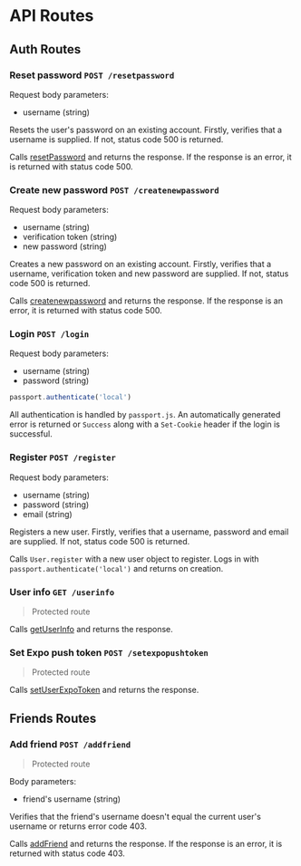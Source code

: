 # API Routes

## Auth Routes

### Reset password `POST /resetpassword`

Request body parameters:

- username (string)

Resets the user's password on an existing account. Firstly, verifies that a username is supplied. If not, status code 500 is returned.

Calls [resetPassword](services.md#Reset-password) and returns the response. If the response is an error, it is returned with status code 500.

### Create new password `POST /createnewpassword`

Request body parameters:

- username (string)
- verification token (string)
- new password (string)

Creates a new password on an existing account. Firstly, verifies that a username, verification token and new password are supplied. If not, status code 500 is returned.

Calls [createnewpassword](services.md#Create-new-password) and returns the response. If the response is an error, it is returned with status code 500.

### Login `POST /login`

Request body parameters:

- username (string)
- password (string)

```javascript
passport.authenticate('local')
```

All authentication is handled by `passport.js`. An automatically generated error is returned or `Success` along with a `Set-Cookie` header if the login is successful.

### Register `POST /register`

Request body parameters:

- username (string)
- password (string)
- email (string)

Registers a new user. Firstly, verifies that a username, password and email are supplied. If not, status code 500 is returned.

Calls `User.register` with a new user object to register. Logs in with `passport.authenticate('local')` and returns on creation.

### User info `GET /userinfo`

> Protected route

Calls [getUserInfo](services.md#Get-user-info) and returns the response.

### Set Expo push token `POST /setexpopushtoken`

> Protected route

Calls [setUserExpoToken](services.md#Set-user-Expo-token) and returns the response.

## Friends Routes

### Add friend `POST /addfriend`

> Protected route

Body parameters:

- friend's username (string)

Verifies that the friend's username doesn't equal the current user's username or returns error code 403.

Calls [addFriend](services.md#Add-friend) and returns the response. If the response is an error, it is returned with status code 403.
